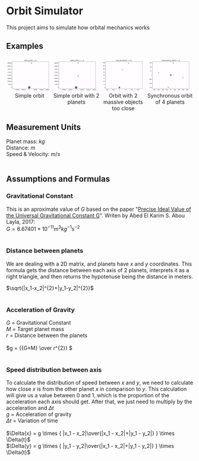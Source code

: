 
# Orbit Simulator
This project aims to simulate how orbital mechanics works

## Examples
<div style="display: flex;">
    <img src="./readme_files/simple_orbit.gif" alt="Simple orbit" style="width: 25%"/>
    <img src="./readme_files/simple_orbit_2.gif" alt="Simple orbit" style="width: 25%"/>
    <img src="./readme_files/too_close.gif" alt="Simple orbit" style="width: 25%"/>
    <img src="./readme_files/sync.gif" alt="Simple orbit" style="width: 25%"/>
</div>

<div style="display: flex;">
    <div style="width: 25%; text-align: center;"><label>Simple orbit</label></div>
    <div style="width: 25%; text-align: center;"><label>Simple orbit with 2 planets</label></div>
    <div style="width: 25%; text-align: center;"><label>Orbit with 2 massive objects too close</label></div>
    <div style="width: 25%; text-align: center;"><label>Synchronous orbit of 4 planets</label></div>
</div>

## Measurement Units
Planet mass: $kg$<br>
Distance: $m$<br>
Speed & Velocity: $m/s$<br><br>

## Assumptions and Formulas

### Gravitational Constant
This is an aproximate value of $G$ based on the paper "[Precise Ideal Value of the Universal Gravitational Constant G](https://www.scirp.org/journal/paperinformation.aspx?paperid=74770)". Writen by Abed El Karim S. Abou Layla, 2017:<br>
$G= 6.67401 \times 10^{−11} m^3 kg^{−1} s^{−2}$<br><br>

### Distance between planets
We are dealing with a 2D matrix, and planets have $x$ and $y$ coordinates. This formula gets the distance between each axis of 2 planets, interprets it as a right triangle, and then returns the hypotenuse being the distance in meters.

$\sqrt{|x_1-x_2|^{2}+|y_1-y_2|^{2}}$<br><br>

### Acceleration of Gravity
$G$ = Gravitational Constant<br>
$M$ = Target planet mass<br>
$r$ = Distance between the planets<br><br>
$g = {{G*M} \over r^{2}} $<br><br>

### Speed distribution between axis
To calculate the distribution of speed between $x$ and $y$, we need to calculate how close $x$ is from the other planet $x$ in comparison to $y$. This calculation will give us a value between $0$ and $1$, which is the proportion of the acceleration each axis should get. After that, we just need to multiply by the acceleration and $\Delta{t}$<br>
$g$ = Acceleration of gravity<br>
$\Delta{t}$ = Variation of time<br><br>
$\Delta{x} = g \times { |x_1 - x_2|\over{|x_1 - x_2|+|y_1 - y_2|} } \times \Delta{t}$ <br>
$\Delta{y} = g \times { |y_1 - y_2|\over{|x_1 - x_2|+|y_1 - y_2|} } \times \Delta{t}$ 
